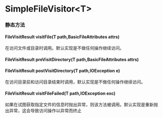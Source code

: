 # SimpleFileVisitor\<T>
### 静态方法
#### FileVisitResult visitFile(T path,BasicFileAttributes attrs)
在访问文件或目录时调用。默认实现是不做任何操作继续访问。
#### FileVisitResult preVisitDirectory(T path,BasicFileAttributes attrs)
#### FileVisitResult postVisitDirectory(T path,IOException e)
在访问目录前和访问目录结束时调用，默认实现是不做任何操作继续访问。
#### FileVisitResult visitFileFailed(T path,IOException exc)
如果在试图获取指定文件的信息时抛出异常，则该方法被调用。默认实现是重新抛出异常，这会导致访问操作以异常而终止

